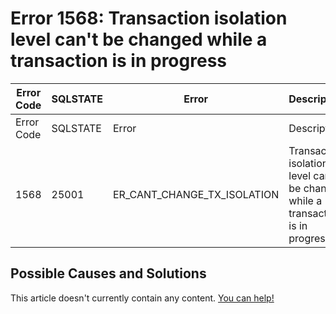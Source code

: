 
# Error 1568: Transaction isolation level can't be changed while a transaction is in progress


| Error Code | SQLSTATE | Error | Description |
| --- | --- | --- | --- |
| Error Code | SQLSTATE | Error | Description |
| 1568 | 25001 | ER_CANT_CHANGE_TX_ISOLATION | Transaction isolation level can't be changed while a transaction is in progress |




## Possible Causes and Solutions


This article doesn't currently contain any content. [You can help!](/en/writing-and-editing-knowledge-base-articles/)

